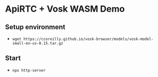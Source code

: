 # ApiRTC + Vosk WASM Demo
## Setup environment
- `wget https://ccoreilly.github.io/vosk-browser/models/vosk-model-small-en-us-0.15.tar.gz`

## Start
- ```npx http-server```